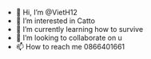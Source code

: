 - 👋 Hi, I’m @VietH12
- 👀 I’m interested in Catto
- 🌱 I’m currently learning how to survive
- 💞️ I’m looking to collaborate on u
- 📫 How to reach me 0866401661


<!---
VietH12/VietH12 is a ✨ special ✨ repository because its `README.md` (this file) appears on your GitHub profile.
You can click the Preview link to take a look at your changes.
--->
